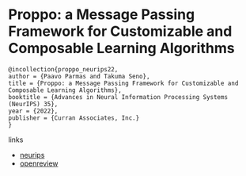 # Proppo: a Message Passing Framework for Customizable and Composable Learning Algorithms

```
@incollection{proppo_neurips22,
author = {Paavo Parmas and Takuma Seno},
title = {Proppo: a Message Passing Framework for Customizable and Composable Learning Algorithms},
booktitle = {Advances in Neural Information Processing Systems (NeurIPS) 35},
year = {2022},
publisher = {Curran Associates, Inc.}
}
```

links
- [neurips](https://nips.cc/Conferences/2022/Schedule?showEvent=53152)
- [openreview](https://openreview.net/forum?id=uOJZ_zU9qZm)
